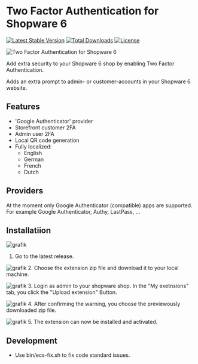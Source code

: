 # Two Factor Authentication for Shopware 6
[![Latest Stable Version](https://poser.pugx.org/runelaenen/shopware6-two-factor-auth/v)](//packagist.org/packages/runelaenen/shopware6-two-factor-auth)
[![Total Downloads](https://poser.pugx.org/runelaenen/shopware6-two-factor-auth/downloads)](//packagist.org/packages/runelaenen/shopware6-two-factor-auth)
[![License](https://poser.pugx.org/runelaenen/shopware6-two-factor-auth/license)](//packagist.org/packages/runelaenen/shopware6-two-factor-auth)

![Two Factor Authentication for Shopware 6](https://user-images.githubusercontent.com/3930922/90954708-f8394c80-e476-11ea-940d-4733d4ce2588.png)

Add extra security to your Shopware 6 shop by enabling Two Factor Authentication.

Adds an extra prompt to admin- or customer-accounts in your Shopware 6 website.

## Features
 - 'Google Authenticator' provider
 - Storefront customer 2FA
 - Admin user 2FA
 - Local QR code generation
 - Fully localized:
   - English
   - German
   - French
   - Dutch
## Providers
At the moment only Google Authenticator (compatible) apps are supported. 
For example Google Authenticator, Authy, LastPass, ...

## Installatiion
![grafik](https://user-images.githubusercontent.com/89397256/199951113-1d193c9b-68c5-4a59-8b9c-66e2a8f9e378.png)
1. Go to the latest release.

![grafik](https://user-images.githubusercontent.com/89397256/199951538-e49e9992-9321-4cd8-9640-5e96f51e7052.png)
2. Choose the extension zip file and download it to your local machine.

![grafik](https://user-images.githubusercontent.com/89397256/199953125-461ba47c-101e-41b0-bccc-19b6478727f3.png)
3. Login as admin to your shopware shop. In the "My exetnsions" tab, you click the "Upload extension" Button.

![grafik](https://user-images.githubusercontent.com/89397256/199953596-e23a9a5f-7f0c-4df3-8012-256a9bc66ee6.png)
4. After confirming the warning, you choose the previewously downloaded zip file.

![grafik](https://user-images.githubusercontent.com/89397256/199953911-3ce793e8-1396-4f57-8397-d46532fa3071.png)
5. The extension can now be installed and activated.

## Development
 - Use bin/ecs-fix.sh to fix code standard issues.
